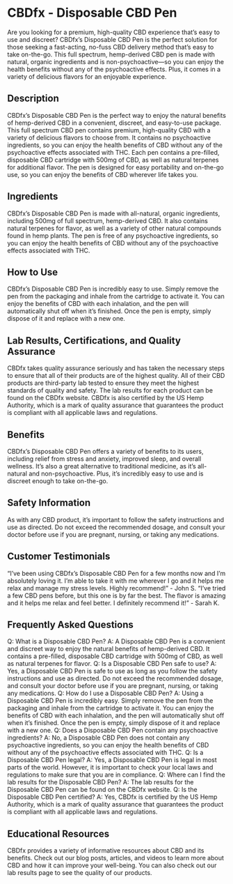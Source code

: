 # CBDfx - Disposable CBD Pen
Are you looking for a premium, high-quality CBD experience that’s easy to use and discreet? CBDfx’s Disposable CBD Pen is the perfect solution for those seeking a fast-acting, no-fuss CBD delivery method that’s easy to take on-the-go. This full spectrum, hemp-derived CBD pen is made with natural, organic ingredients and is non-psychoactive—so you can enjoy the health benefits without any of the psychoactive effects. Plus, it comes in a variety of delicious flavors for an enjoyable experience.
## Description
CBDfx’s Disposable CBD Pen is the perfect way to enjoy the natural benefits of hemp-derived CBD in a convenient, discreet, and easy-to-use package. This full spectrum CBD pen contains premium, high-quality CBD with a variety of delicious flavors to choose from. It contains no psychoactive ingredients, so you can enjoy the health benefits of CBD without any of the psychoactive effects associated with THC. Each pen contains a pre-filled, disposable CBD cartridge with 500mg of CBD, as well as natural terpenes for additional flavor. The pen is designed for easy portability and on-the-go use, so you can enjoy the benefits of CBD wherever life takes you.
## Ingredients
CBDfx’s Disposable CBD Pen is made with all-natural, organic ingredients, including 500mg of full spectrum, hemp-derived CBD. It also contains natural terpenes for flavor, as well as a variety of other natural compounds found in hemp plants. The pen is free of any psychoactive ingredients, so you can enjoy the health benefits of CBD without any of the psychoactive effects associated with THC.
## How to Use
CBDfx’s Disposable CBD Pen is incredibly easy to use. Simply remove the pen from the packaging and inhale from the cartridge to activate it. You can enjoy the benefits of CBD with each inhalation, and the pen will automatically shut off when it’s finished. Once the pen is empty, simply dispose of it and replace with a new one.
## Lab Results, Certifications, and Quality Assurance
CBDfx takes quality assurance seriously and has taken the necessary steps to ensure that all of their products are of the highest quality. All of their CBD products are third-party lab tested to ensure they meet the highest standards of quality and safety. The lab results for each product can be found on the CBDfx website. CBDfx is also certified by the US Hemp Authority, which is a mark of quality assurance that guarantees the product is compliant with all applicable laws and regulations.
## Benefits
CBDfx’s Disposable CBD Pen offers a variety of benefits to its users, including relief from stress and anxiety, improved sleep, and overall wellness. It’s also a great alternative to traditional medicine, as it’s all-natural and non-psychoactive. Plus, it’s incredibly easy to use and is discreet enough to take on-the-go.
## Safety Information
As with any CBD product, it’s important to follow the safety instructions and use as directed. Do not exceed the recommended dosage, and consult your doctor before use if you are pregnant, nursing, or taking any medications.
## Customer Testimonials
“I’ve been using CBDfx’s Disposable CBD Pen for a few months now and I’m absolutely loving it. I’m able to take it with me wherever I go and it helps me relax and manage my stress levels. Highly recommend!” - John S.
“I’ve tried a few CBD pens before, but this one is by far the best. The flavor is amazing and it helps me relax and feel better. I definitely recommend it!” - Sarah K.
## Frequently Asked Questions
Q: What is a Disposable CBD Pen?
A: A Disposable CBD Pen is a convenient and discreet way to enjoy the natural benefits of hemp-derived CBD. It contains a pre-filled, disposable CBD cartridge with 500mg of CBD, as well as natural terpenes for flavor.
Q: Is a Disposable CBD Pen safe to use?
A: Yes, a Disposable CBD Pen is safe to use as long as you follow the safety instructions and use as directed. Do not exceed the recommended dosage, and consult your doctor before use if you are pregnant, nursing, or taking any medications.
Q: How do I use a Disposable CBD Pen?
A: Using a Disposable CBD Pen is incredibly easy. Simply remove the pen from the packaging and inhale from the cartridge to activate it. You can enjoy the benefits of CBD with each inhalation, and the pen will automatically shut off when it’s finished. Once the pen is empty, simply dispose of it and replace with a new one.
Q: Does a Disposable CBD Pen contain any psychoactive ingredients?
A: No, a Disposable CBD Pen does not contain any psychoactive ingredients, so you can enjoy the health benefits of CBD without any of the psychoactive effects associated with THC.
Q: Is a Disposable CBD Pen legal?
A: Yes, a Disposable CBD Pen is legal in most parts of the world. However, it is important to check your local laws and regulations to make sure that you are in compliance.
Q: Where can I find the lab results for the Disposable CBD Pen?
A: The lab results for the Disposable CBD Pen can be found on the CBDfx website.
Q: Is the Disposable CBD Pen certified?
A: Yes, CBDfx is certified by the US Hemp Authority, which is a mark of quality assurance that guarantees the product is compliant with all applicable laws and regulations.
## Educational Resources
CBDfx provides a variety of informative resources about CBD and its benefits. Check out our blog posts, articles, and videos to learn more about CBD and how it can improve your well-being. You can also check out our lab results page to see the quality of our products.